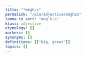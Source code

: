 ```yaml
---
title: "*méǵh₂s"
permalink: "/pie/adjective/méǵh2s"
lemma_to_sort: "meg'h₂s"
klass: adjective
etymology: []
markers: []
synonyms: []
definitions: [["big, great"]]
topics: []
---
```

